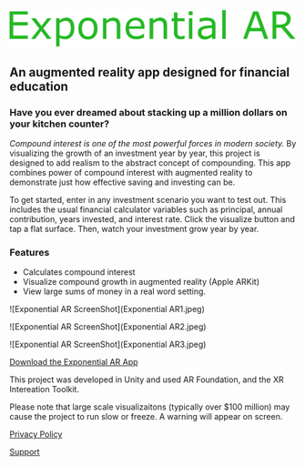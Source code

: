 ![Exponential AR Logo](ExponentialARLogo.png)

## __An augmented reality app designed for financial education__ 

### Have you ever dreamed about stacking up a million dollars on your kitchen counter?  

*Compound interest is one of the most powerful forces in modern society.*  By visualizing the growth of an investment year by year, this project is designed to add realism to the abstract concept of compounding.  This app combines power of compound interest with augmented reality to demonstrate just how effective saving and investing can be.  

To get started, enter in any investment scenario you want to test out.  This includes the usual financial calculator variables such as principal, annual contribution, years invested, and interest rate. Click the visualize button and tap a flat surface.  Then, watch your investment grow year by year. 


### Features 
* Calculates compound interest 
* Visualize compound growth in augmented reality (Apple ARKit)
* View large sums of money in a real word setting.  


![Exponential AR ScreenShot](Exponential AR1.jpeg)

![Exponential AR ScreenShot](Exponential AR2.jpeg)

![Exponential AR ScreenShot](Exponential AR3.jpeg)

[Download the Exponential AR App](https://apps.apple.com/us/app/exponential-ar/id1518355225)

This project was developed in Unity and used AR Foundation, and the XR Intereation Toolkit. 

Please note that large scale visualizaitons (typically over $100 million) may cause the project to run slow or freeze.  A warning will appear on screen.

[Privacy Policy](PrivacyPolicy.md)

[Support](https://jeffruddick.github.io/support.html)


